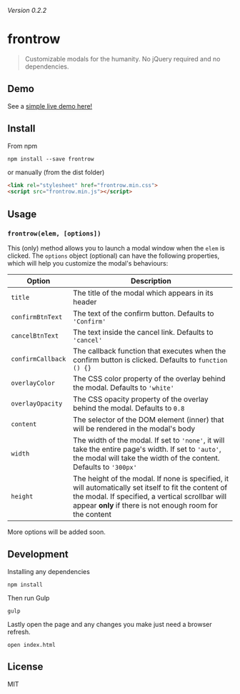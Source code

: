 _Version 0.2.2_

# frontrow

> Customizable modals for the humanity. No jQuery required and no dependencies.

## Demo
See a [simple live demo here!](http://omarfouad.github.io/frontrow/)

## Install

From npm

```shell
npm install --save frontrow
```

or manually (from the dist folder)

```html
<link rel="stylesheet" href="frontrow.min.css">
<script src="frontrow.min.js"></script>
```

## Usage

### `frontrow(elem, [options])`

This (only) method allows you to launch a modal window when the `elem` is clicked. The `options` object (optional) can have the following properties, which will help you customize the modal's behaviours:

Option              | Description
--------------------|--------------------------------------------------------------------------------------------------
`title`             | The title of the modal which appears in its header
`confirmBtnText`    | The text of the confirm button. Defaults to `'Confirm'`
`cancelBtnText`     | The text inside the cancel link. Defaults to `'cancel'`
`confirmCallback`   | The callback function that executes when the confirm button is clicked. Defaults to `function () {}`
`overlayColor`      | The CSS color property of the overlay behind the modal. Defaults to `'white'`
`overlayOpacity`    | The CSS opacity property of the overlay behind the modal. Defaults to `0.8`
`content`           | The selector of the DOM element (inner) that will be rendered in the modal's body
`width`             | The width of the modal. If set to `'none'`, it will take the entire page's width. If set to `'auto'`, the modal will take the width of the content. Defaults to `'300px'`
`height`            | The height of the modal. If none is specified, it will automatically set itself to fit the content of the modal. If specified, a vertical scrollbar will appear **only** if there is not enough room for the content

More options will be added soon.

## Development

Installing any dependencies

```shell
npm install
```

Then run Gulp

```shell
gulp
```

Lastly open the page and any changes you make just need a browser refresh.

```shell
open index.html
```

## License

MIT

